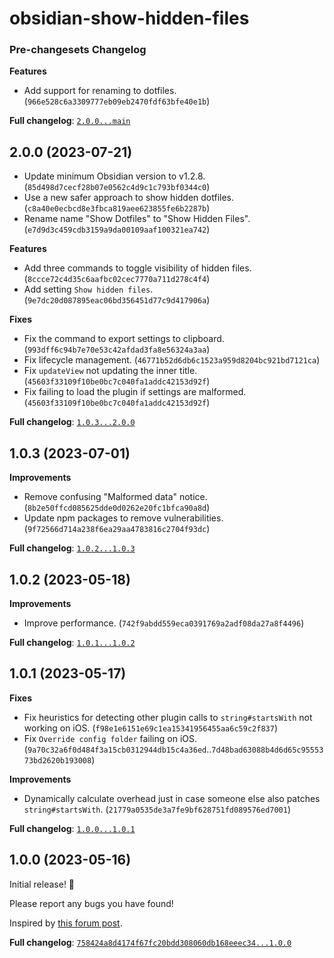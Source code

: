 # obsidian-show-hidden-files

### Pre-changesets Changelog

__Features__
- Add support for renaming to dotfiles. (`966e528c6a3309777eb09eb2470fdf63bfe40e1b`)

__Full changelog__: [`2.0.0...main`](https://github.com/polyipseity/obsidian-show-hidden-files/compare/2.0.0...main)

## 2.0.0 (2023-07-21)

- Update minimum Obsidian version to v1.2.8. (`85d498d7cecf28b07e0562c4d9c1c793bf0344c0`)
- Use a new safer approach to show hidden dotfiles. (`c8a40e0ecbcd8e3fbca819aee623855fe6b2287b`)
- Rename name "Show Dotfiles" to "Show Hidden Files". (`e7d9d3c459cdb3159a9da00109aaf100321ea742`)

__Features__
- Add three commands to toggle visibility of hidden files. (`8ccce72c4d35c6aafbc02cec7770a711d278c4f4`)
- Add setting `Show hidden files`. (`9e7dc20d087895eac06bd356451d77c9d417906a`)

__Fixes__
- Fix the command to export settings to clipboard. (`993dff6c94b7e70e53c42afdad3fa8e56324a3aa`)
- Fix lifecycle management. (`46771b52d6db6c1523a959d8204bc921bd7121ca`)
- Fix `updateView` not updating the inner title. (`45603f33109f10be0bc7c040fa1addc42153d92f`)
- Fix failing to load the plugin if settings are malformed. (`45603f33109f10be0bc7c040fa1addc42153d92f`)

__Full changelog__: [`1.0.3...2.0.0`](https://github.com/polyipseity/obsidian-show-hidden-files/compare/1.0.3...2.0.0)

## 1.0.3 (2023-07-01)

__Improvements__
- Remove confusing "Malformed data" notice. (`8b2e50ffcd085625dde0d0262e20fc1bfca90a8d`)
- Update npm packages to remove vulnerabilities. (`9f72566d714a238f6ea29aa4783816c2704f93dc`)

__Full changelog__: [`1.0.2...1.0.3`](https://github.com/polyipseity/obsidian-show-hidden-files/compare/1.0.2...1.0.3)

## 1.0.2 (2023-05-18)

__Improvements__
- Improve performance. (`742f9abdd559eca0391769a2adf08da27a8f4496`)

__Full changelog__: [`1.0.1...1.0.2`](https://github.com/polyipseity/obsidian-show-hidden-files/compare/1.0.1...1.0.2)

## 1.0.1 (2023-05-17)

__Fixes__
- Fix heuristics for detecting other plugin calls to `string#startsWith` not working on iOS. (`f98e1e6151e69c1ea15341956455aa6c59c2f837`)
- Fix `Override config folder` failing on iOS. (`9a70c32a6f0d484f3a15cb0312944db15c4a36ed`..`7d48bad63088b4d6d65c9555373bd2620b193008`)

__Improvements__
- Dynamically calculate overhead just in case someone else also patches `string#startsWith`. (`21779a0535de3a7fe9bf628751fd089576ed7001`)

__Full changelog__: [`1.0.0...1.0.1`](https://github.com/polyipseity/obsidian-show-hidden-files/compare/1.0.0...1.0.1)

## 1.0.0 (2023-05-16)

Initial release! 🥳

Please report any bugs you have found!

Inspired by [this forum post](https://forum.obsidian.md/t/enable-use-of-hidden-files-dotfiles-within-obsidian/26908).

__Full changelog__: [`758424a8d4174f67fc20bdd308060db168eeec34...1.0.0`](https://github.com/polyipseity/obsidian-show-hidden-files/compare/758424a8d4174f67fc20bdd308060db168eeec34...1.0.0)
